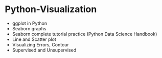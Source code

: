 # Python-Visualization

- ggplot in Python
- Seaborn graphs
- Seaborn complete tutorial practice (Python Data Science Handbook)
- Line and Scatter plot
- Visualizing Errors, Contour
- Supervised and Unsupervised 
